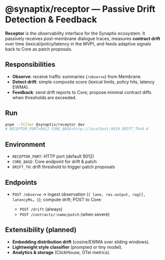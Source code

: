 # @synaptix/receptor — Passive Drift Detection & Feedback

**Receptor** is the observability interface for the Synaptix ecosystem. It passively receives post-membrane dialogue traces, measures **contract drift** over time (lexical/policy/latency in the MVP), and feeds adaptive signals back to Core as patch proposals.

## Responsibilities

- **Observe**: receive traffic summaries (`/observe`) from Membrane.
- **Detect drift**: simple composite score (lexical limits, policy hits, latency EWMA).
- **Feedback**: send drift reports to Core; propose minimal contract diffs when thresholds are exceeded.

## Run

```bash
pnpm --filter @synaptix/receptor dev
# RECEPTOR_PORT=9012 CORE_BASE=http://localhost:9010 DRIFT_TH=0.6
```

## Environment

- `RECEPTOR_PORT`: HTTP port (default 9012)
- `CORE_BASE`: Core endpoint for drift & patch
- `DRIFT_TH`: drift threshold to trigger patch proposals

## Endpoints

- `POST /observe` → ingest observation (`{ lane, res.output, rag[], latencyMs… }`); compute drift; POST to Core:

  - `POST /drift` (always)
  - `POST /contracts/:name/patch` (when severe)

## Extensibility (planned)

- **Embedding distribution drift** (cosine/EWMA over sliding windows).
- **Lightweight style classifier** (prompted or tiny model).
- **Analytics & storage** (ClickHouse, OTel metrics).
